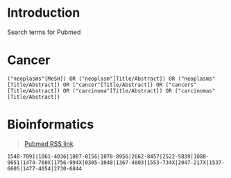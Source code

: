 # Introduction

Search terms for Pubmed

# Cancer

```
("neoplasms"[MeSH]) OR ("neoplasm"[Title/Abstract]) OR ("neoplasms"[Title/Abstract]) OR ("cancer"[Title/Abstract]) OR ("cancers"[Title/Abstract]) OR ("carcinoma"[Title/Abstract]) OR ("carcinomas"[Title/Abstract])
```

# Bioinformatics

> [Pubmed RSS link](https://pubmed.ncbi.nlm.nih.gov/rss/search/18WX1aNNAKMqvlaqYAvJ2QmQf7o_I-KcXqqUg_4vGEiyYIycNp/?limit=20&utm_campaign=pubmed-2&fc=20220911194645)

```
1548-7091|1061-4036|1087-0156|1078-8956|2662-8457|2522-5839|1088-9051|1474-760X|1756-994X|0305-1048|1367-4803|1553-734X|2047-217X|1537-6605|1477-4054|2730-6844
```

